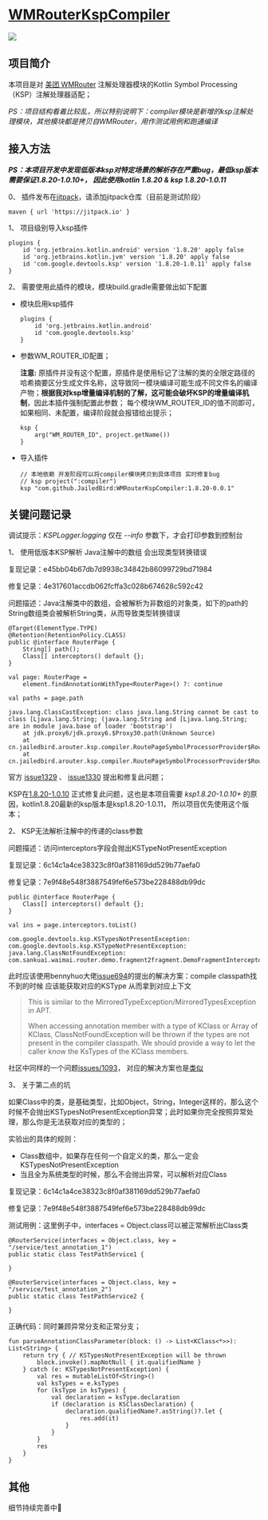 # [WMRouterKspCompiler](https://github.com/JailedBird/WMRouterKspCompiler)

[![](https://jitpack.io/v/JailedBird/WMRouterKspCompiler.svg)](https://jitpack.io/#JailedBird/WMRouterKspCompiler)

## 项目简介

本项目是对 [美团 WMRouter](https://github.com/meituan/WMRouter) 注解处理器模块的Kotlin Symbol Processing（KSP）注解处理器适配；



*PS：项目结构看着比较乱，所以特别说明下：compiler模块是新增的ksp注解处理模块，其他模块都是拷贝自WMRouter，用作测试用例和跑通编译*



## 接入方法

***PS：本项目开发中发现低版本ksp对特定场景的解析存在严重bug，最低ksp版本需要保证1.8.20-1.0.10+， 因此使用kotlin 1.8.20 & ksp 1.8.20-1.0.11***



0、 插件发布在[jitpack](https://jitpack.io/#JailedBird/WMRouterKspCompiler)，请添加jitpack仓库（目前是测试阶段） 

```
maven { url 'https://jitpack.io' }
```



1、 项目级别导入ksp插件

```
plugins {
    id 'org.jetbrains.kotlin.android' version '1.8.20' apply false
    id 'org.jetbrains.kotlin.jvm' version '1.8.20' apply false
    id 'com.google.devtools.ksp' version '1.8.20-1.0.11' apply false
}
```



2、 需要使用此插件的模块，模块build.gradle需要做出如下配置

- 模块启用ksp插件

  ```
  plugins {
      id 'org.jetbrains.kotlin.android'
      id 'com.google.devtools.ksp'
  }
  ```

  

- 参数WM_ROUTER_ID配置；

  **注意:**  原插件并没有这个配置，原插件是使用标记了注解的类的全限定路径的哈希摘要区分生成文件名称，这导致同一模块编译可能生成不同文件名的编译产物；**根据我对ksp增量编译机制的了解，这可能会破坏KSP的增量编译机制**，因此本插件强制配置此参数； 每个模块WM_ROUTER_ID的值不同即可，如果相同、未配置，编译阶段就会报错给出提示；

  ```
  ksp {
      arg("WM_ROUTER_ID", project.getName())
  }
  ```

- 导入插件  

  ```
  // 本地依赖 开发阶段可以将compiler模块拷贝到具体项目 实时修复bug
  // ksp project(":compiler")
  ksp "com.github.JailedBird:WMRouterKspCompiler:1.8.20-0.0.1"
  ```

  



## 关键问题记录

调试提示：*KSPLogger.logging* 仅在 *--info* 参数下，才会打印参数到控制台



1、 使用低版本KSP解析 Java注解中的数组 会出现类型转换错误 

复现记录：e45bb04b67db7d9938c34842b86099729bd71984

修复记录：4e317601accdb062fcffa3c028b674628c592c42

问题描述：Java注解类中的数组，会被解析为非数组的对象类，如下的path的String数组类会被解析String类，从而导致类型转换错误

```
@Target(ElementType.TYPE)
@Retention(RetentionPolicy.CLASS)
public @interface RouterPage {
    String[] path();
    Class[] interceptors() default {};
}

val page: RouterPage =
    element.findAnnotationWithType<RouterPage>() ?: continue
    
val paths = page.path

java.lang.ClassCastException: class java.lang.String cannot be cast to class [Ljava.lang.String; (java.lang.String and [Ljava.lang.String; are in module java.base of loader 'bootstrap')
	at jdk.proxy6/jdk.proxy6.$Proxy30.path(Unknown Source)
	at cn.jailedbird.arouter.ksp.compiler.RoutePageSymbolProcessorProvider$RoutePageSymbolProcessor.parse(RoutePageSymbolProcessorProvider.kt:157)
	at cn.jailedbird.arouter.ksp.compiler.RoutePageSymbolProcessorProvider$RoutePageSymbolProcessor.process(RoutePageSymbolProcessorProvider.kt:85)
```

官方 [issue1329](https://github.com/google/ksp/issues/1329) 、 [issue1330](https://github.com/google/ksp/issues/1330) 提出和修复此问题；

KSP在[1.8.20-1.0.10](https://github.com/google/ksp/releases/tag/1.8.20-1.0.10) 正式修复此问题，这也是本项目需要 *ksp1.8.20-1.0.10+* 的原因，kotlin1.8.20最新的ksp版本是ksp1.8.20-1.0.11， 所以项目优先使用这个版本；



2、 KSP无法解析注解中的传递的class参数

问题描述：访问interceptors字段会抛出KSTypeNotPresentException

复现记录：6c14c1a4ce38323c8f0af381169dd529b77aefa0

修复记录：7e9f48e548f3887549fef6e573be228488db99dc

```
public @interface RouterPage {
    Class[] interceptors() default {};
}

val ins = page.interceptors.toList()

com.google.devtools.ksp.KSTypesNotPresentException: com.google.devtools.ksp.KSTypeNotPresentException: java.lang.ClassNotFoundException: com.sankuai.waimai.router.demo.fragment2fragment.DemoFragmentInterceptor

```

此时应该使用bennyhuo大佬[issue694](https://github.com/google/ksp/pull/694)的提出的解决方案：compile classpath找不到的时候 应该能获取对应的KSType 从而拿到对应上下文

> This is similar to the MirroredTypeException/MirroredTypesException in APT.
>
> When accessing annotation member with a type of KClass or Array of KClass, ClassNotFoundException will be thrown if the types are not present in the compiler classpath. We should provide a way to let the caller know the KsTypes of the KClass members.



社区中同样的一个问题[issues/1093](issues/1093)， 对应的解决方案也是[类似](https://github.com/catchpig/kmvvm/blob/ksp/compiler/src/main/java/com/catchpig/ksp/compiler/generator/ServiceApiGenerator.kt)



3、 关于第二点的坑

如果Class中的类，是基础类型，比如Object，String，Integer这样的，那么这个时候不会抛出KSTypesNotPresentException异常；此时如果你完全按照异常处理，那么你是无法获取对应的类型的；



实验出的具体的规则：

- Class数组中，如果存在任何一个自定义的类，那么一定会KSTypesNotPresentException
- 当且全为系统类型的时候，那么不会抛出异常，可以解析对应Class



复现记录：6c14c1a4ce38323c8f0af381169dd529b77aefa0

修复记录：7e9f48e548f3887549fef6e573be228488db99dc



测试用例：这里例子中，interfaces = Object.class可以被正常解析出Class类

```
@RouterService(interfaces = Object.class, key = "/service/test_annotation_1")
public static class TestPathService1 {

}

@RouterService(interfaces = Object.class, key = "/service/test_annotation_2")
public static class TestPathService2 {

}
```



正确代码：同时兼顾异常分支和正常分支；

```
fun parseAnnotationClassParameter(block: () -> List<KClass<*>>): List<String> {
    return try { // KSTypesNotPresentException will be thrown
        block.invoke().mapNotNull { it.qualifiedName }
    } catch (e: KSTypesNotPresentException) {
        val res = mutableListOf<String>()
        val ksTypes = e.ksTypes
        for (ksType in ksTypes) {
            val declaration = ksType.declaration
            if (declaration is KSClassDeclaration) {
                declaration.qualifiedName?.asString()?.let {
                    res.add(it)
                }
            }
        }
        res
    }
}
```





## 其他

细节持续完善中🎉
